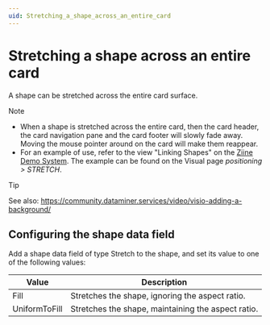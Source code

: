 ```yaml
---
uid: Stretching_a_shape_across_an_entire_card
---
```


# Stretching a shape across an entire card

A shape can be stretched across the entire card surface.

> [!NOTE]
>
> - When a shape is stretched across the entire card, then the card header, the card navigation pane and the card footer will slowly fade away. Moving the mouse pointer around on the card will make them reappear.
> - For an example of use, refer to the view "Linking Shapes" on the [Ziine Demo System](xref:ZiineDemoSystem). The example can be found on the Visual page _positioning > STRETCH_.

> [!TIP]
> See also:
> <https://community.dataminer.services/video/visio-adding-a-background/>

## Configuring the shape data field

Add a shape data field of type Stretch to the shape, and set its value to one of the following values:

| Value         | Description                                        |
| ------------- | -------------------------------------------------- |
| Fill          | Stretches the shape, ignoring the aspect ratio.    |
| UniformToFill | Stretches the shape, maintaining the aspect ratio. |
